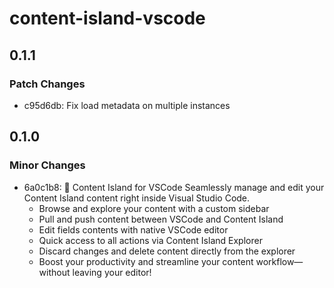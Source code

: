 # content-island-vscode

## 0.1.1

### Patch Changes

- c95d6db: Fix load metadata on multiple instances

## 0.1.0

### Minor Changes

- 6a0c1b8: 🚀 Content Island for VSCode
  Seamlessly manage and edit your Content Island content right inside Visual Studio Code.
  - Browse and explore your content with a custom sidebar
  - Pull and push content between VSCode and Content Island
  - Edit fields contents with native VSCode editor
  - Quick access to all actions via Content Island Explorer
  - Discard changes and delete content directly from the explorer
  - Boost your productivity and streamline your content workflow—without leaving your editor!
